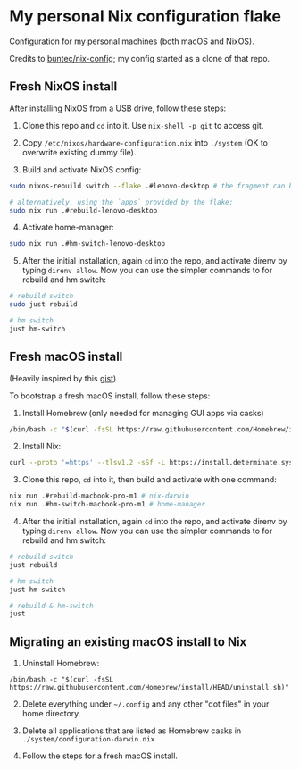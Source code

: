 # My personal Nix configuration flake

Configuration for my personal machines (both macOS and NixOS). 

Credits to [buntec/nix-config](https://github.com/buntec/nix-config); my config started as a clone of that repo.

## Fresh NixOS install
After installing NixOS from a USB drive, follow these steps:

1. Clone this repo and `cd` into it. Use `nix-shell -p git` to access git.

2. Copy `/etc/nixos/hardware-configuration.nix` into `./system` (OK to overwrite existing dummy file).

3. Build and activate NixOS config:
```bash
sudo nixos-rebuild switch --flake .#lenovo-desktop # the fragment can be dropped if it matches your current host name

# alternatively, using the `apps` provided by the flake:
sudo nix run .#rebuild-lenovo-desktop
```

4. Activate home-manager:
```bash
sudo nix run .#hm-switch-lenovo-desktop
```

5. After the initial installation, again `cd` into the repo, and activate direnv by typing `direnv allow`. Now you can use the simpler commands
to for rebuild and hm switch:
```bash
# rebuild switch
sudo just rebuild

# hm switch
just hm-switch
```

## Fresh macOS install
(Heavily inspired by this [gist](https://gist.github.com/jmatsushita/5c50ef14b4b96cb24ae5268dab613050))

To bootstrap a fresh macOS install, follow these steps:

1. Install Homebrew (only needed for managing GUI apps via casks)
```bash
/bin/bash -c "$(curl -fsSL https://raw.githubusercontent.com/Homebrew/install/HEAD/install.sh)"
```

2. Install Nix:
```bash
curl --proto '=https' --tlsv1.2 -sSf -L https://install.determinate.systems/nix | sh -s -- install
```

3. Clone this repo, `cd` into it, then build and activate with one command:
```bash
nix run .#rebuild-macbook-pro-m1 # nix-darwin
nix run .#hm-switch-macbook-pro-m1 # home-manager
```

4. After the initial installation, again `cd` into the repo, and activate direnv by typing `direnv allow`. Now you can use the simpler commands
to for rebuild and hm switch:
```bash
# rebuild switch
just rebuild

# hm switch
just hm-switch

# rebuild & hm-switch
just
```

## Migrating an existing macOS install to Nix
1. Uninstall Homebrew:
```
/bin/bash -c "$(curl -fsSL https://raw.githubusercontent.com/Homebrew/install/HEAD/uninstall.sh)"
```

2. Delete everything under `~/.config` and any other "dot files" in your home directory.

3. Delete all applications that are listed as Homebrew casks in `./system/configuration-darwin.nix`

4. Follow the steps for a fresh macOS install.
